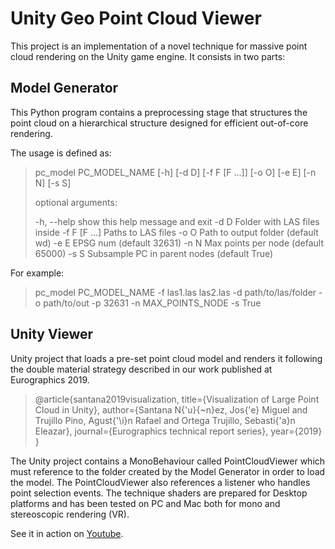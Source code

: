 # Unity Geo Point Cloud Viewer

This project is an implementation of a novel technique for massive point cloud rendering on the Unity game engine. 
It consists in two parts:

## Model Generator

This Python program contains a preprocessing stage that structures the point cloud on a hierarchical structure designed for efficient out-of-core rendering.

The usage is defined as:

> pc_model PC_MODEL_NAME [-h] [-d D] [-f F [F ...]] [-o O] [-e E] [-n N]
> [-s S]
> 
> optional arguments:
> 
>   -h, --help    show this help message and exit
>      -d D          Folder with LAS files inside
>      -f F [F ...]  Paths to LAS files
>      -o O          Path to output folder (default wd)
>      -e E          EPSG num (default 32631)
>      -n N          Max points per node (default 65000)
>      -s S          Subsample PC in parent nodes (default True)
  
  
For example:

> pc_model PC_MODEL_NAME -f las1.las las2.las -d path/to/las/folder -o path/to/out -p 32631 -n MAX_POINTS_NODE -s True 

## Unity Viewer

Unity project that loads a pre-set point cloud model and renders it following the double material strategy described in our work published at Eurographics 2019.


> @article{santana2019visualization,
  title={Visualization of Large Point Cloud in Unity},
  author={Santana N{\'u}{\~n}ez, Jos{\'e} Miguel and Trujillo Pino, Agust{\'\i}n Rafael and Ortega Trujillo, Sebasti{\'a}n Eleazar},
  journal={Eurographics technical report series},
  year={2019}
}

The Unity project contains a MonoBehaviour called PointCloudViewer which must reference to the folder created by the Model Generator in order to load the model. The PointCloudViewer also references a listener who handles point selection events. The technique shaders are prepared for Desktop platforms and has been tested on PC and Mac both for mono and stereoscopic rendering (VR). 

See it in action on [Youtube](https://www.youtube.com/watch?v=M-L_zB4L3k0).
